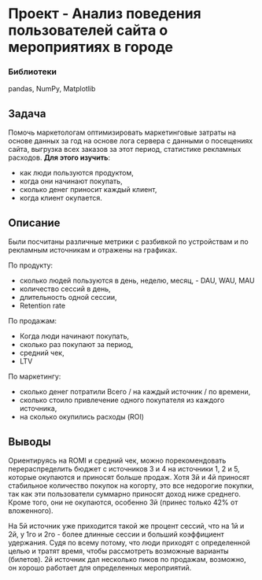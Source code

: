 # Проект - Анализ поведения пользователей сайта о мероприятиях в городе 

### Библиотеки
pandas, NumPy, Matplotlib

## Задача
Помочь маркетологам оптимизировать маркетинговые затраты на основе данных за год на основе лога сервера с данными о посещениях сайта, выгрузка всех заказов за этот период, статистике рекламных расходов. **Для этого изучить**:
- как люди пользуются продуктом,
- когда они начинают покупать,
- сколько денег приносит каждый клиент,
- когда клиент окупается.

## Описание
Были посчитаны различные метрики с разбивкой по устройствам и по рекламным источникам и отражены на графиках.

По продукту:
- сколько людей пользуются в день, неделю, месяц, - DAU, WAU, MAU
- количество сессий в день,
- длительность одной сессии,
- Retention rate

По продажам:
- Когда люди начинают покупать,
- сколько раз покупают за период,
- средний чек,
- LTV

По маркетингу:
- сколько денег потратили Всего / на каждый источник / по времени,
- сколько стоило привлечение одного покупателя из каждого источника,
- на сколько окупились расходы (ROI)

## Выводы
Ориентируясь на ROMI и средний чек, можно порекомендовать перераспределить бюджет с источников 3 и 4 на источники 1, 2 и 5, которые окупаются и приносят больше продаж. Хотя 3й и 4й приносят стабильное количество покупок на когорту, это все недорогие покупки, так как эти пользователи суммарно приносят доход ниже среднего. Кроме того, они не окупаются, особенно 3й (принес только 42% от вложенного).

На 5й источник уже приходится такой же процент сессий, что на 1й и 2й, у 1го и 2го - более длинные сессии и больший коэффициент удержания. Судя по всему потому, что люди приходят с определенной целью и тратят время, чтобы рассмотреть возможные варианты (билетов). 2й источник дал несколько пиков по продажам, возможно, он хорошо работает для определенных мероприятий.  

